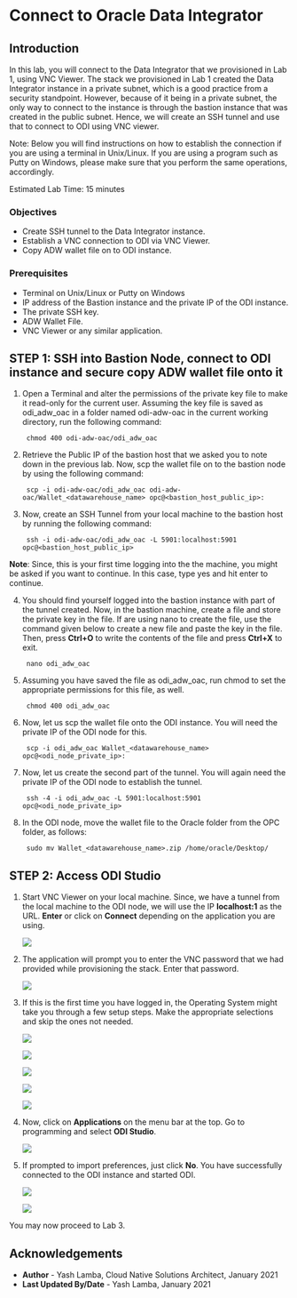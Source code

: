 # Connect to Oracle Data Integrator

## Introduction

In this lab, you will connect to the Data Integrator that we provisioned in Lab 1, using VNC Viewer. The stack we provisioned in Lab 1 created the Data Integrator instance in a private subnet, which is a good practice from a security standpoint. However, because of it being in a private subnet, the only way to connect to the instance is through the bastion instance that was created in the public subnet. Hence, we will create an SSH tunnel and use that to connect to ODI using VNC viewer.

Note: Below you will find instructions on how to establish the connection if you are using a terminal in Unix/Linux. If you are using a program such as Putty on Windows, please make sure that you perform the same operations, accordingly.

Estimated Lab Time: 15 minutes

### Objectives

- Create SSH tunnel to the Data Integrator instance.
- Establish a VNC connection to ODI via VNC Viewer.
- Copy ADW wallet file on to ODI instance.

### Prerequisites

- Terminal on Unix/Linux or Putty on Windows
- IP address of the Bastion instance and the private IP of the ODI instance.
- The private SSH key.
- ADW Wallet File.
- VNC Viewer or any similar application.

## **STEP 1:** SSH into Bastion Node, connect to ODI instance and secure copy ADW wallet file onto it

1. Open a Terminal and alter the permissions of the private key file to make it read-only for the current user. Assuming the key file is saved as odi\_adw\_oac in a folder named odi-adw-oac in the current working directory, run the following command:

        chmod 400 odi-adw-oac/odi_adw_oac
    
2. Retrieve the Public IP of the bastion host that we asked you to note down in the previous lab. Now, scp the wallet file on to the bastion node by using the following command:

        scp -i odi-adw-oac/odi_adw_oac odi-adw-oac/Wallet_<datawarehouse_name> opc@<bastion_host_public_ip>: 

3. Now, create an SSH Tunnel from your local machine to the bastion host by running the following command:
    
        ssh -i odi-adw-oac/odi_adw_oac -L 5901:localhost:5901 opc@<bastion_host_public_ip>
        
**Note**: Since, this is your first time logging into the the machine, you might be asked if you want to continue. In this case, type yes and hit enter to continue.
        
4. You should find yourself logged into the bastion instance with part of the tunnel created. Now, in the bastion machine, create a file and store the private key in the file. If are using nano to create the file, use the command given below to create a new file and paste the key in the file. Then, press **Ctrl+O** to write the contents of the file and press **Ctrl+X** to exit.

        nano odi_adw_oac
        
5. Assuming you have saved the file as odi\_adw\_oac, run chmod to set the appropriate permissions for this file, as well. 

        chmod 400 odi_adw_oac
        
6. Now, let us scp the wallet file onto the ODI instance. You will need the private IP of the ODI node for this. 

        scp -i odi_adw_oac Wallet_<datawarehouse_name> opc@<odi_node_private_ip>:

7. Now, let us create the second part of the tunnel. You will again need the private IP of the ODI node to establish the tunnel.

        ssh -4 -i odi_adw_oac -L 5901:localhost:5901 opc@<odi_node_private_ip>
        
8. In the ODI node, move the wallet file to the Oracle folder from the OPC folder, as follows:

        sudo mv Wallet_<datawarehouse_name>.zip /home/oracle/Desktop/
    
## **STEP 2:** Access ODI Studio

1. Start VNC Viewer on your local machine. Since, we have a tunnel from the local machine to the ODI node, we will use the IP **localhost:1** as the URL.  **Enter** or click on **Connect** depending on the application you are using.

    ![](./images/2.1.png " ")
    
<!--2. VNC Viewer should warn you about the connection. Select **Don't warn me...** and click on **Continue**.

    ![](./images/11.png " ")-->
    
2. The application will prompt you to enter the VNC password that we had provided while provisioning the stack. Enter that password.
    
    ![](./images/2.2.png " ")
    
3. If this is the first time you have logged in, the Operating System might take you through a few setup steps. Make the appropriate selections and skip the ones not needed.
    
    ![](./images/2.3.png " ")
    
    ![](./images/2.4.png " ")
    
    ![](./images/2.5.png " ")
    
    ![](./images/2.6.png " ")
    
    ![](./images/2.7.png " ")
    
4. Now, click on **Applications** on the menu bar at the top. Go to programming and select **ODI Studio**.
    
    ![](./images/2.8.png " ")
    
5. If prompted to import preferences, just click **No**. You have successfully connected to the ODI instance and started ODI.

    ![](./images/2.9.png " ")
    
    ![](./images/2.10.png " ")

You may now proceed to Lab 3.

## Acknowledgements
- **Author** - Yash Lamba, Cloud Native Solutions Architect, January 2021
- **Last Updated By/Date** - Yash Lamba, January 2021

